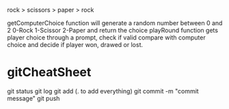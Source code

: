 rock > scissors > paper > rock

getComputerChoice function will generate a random number between 0 and 2 
0-Rock
1-Scissor
2-Paper
and return the choice
playRound function gets player choice through a prompt, check if valid compare with computer choice and 
decide if player won, drawed or lost.







# gitCheatSheet
git status
git log
git add (. to add everything)
git commit -m "commit message"
git push 